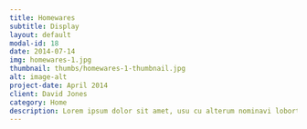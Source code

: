 ```yaml
---
title: Homewares
subtitle: Display
layout: default
modal-id: 18
date: 2014-07-14
img: homewares-1.jpg
thumbnail: thumbs/homewares-1-thumbnail.jpg
alt: image-alt
project-date: April 2014
client: David Jones
category: Home
description: Lorem ipsum dolor sit amet, usu cu alterum nominavi lobortis.
---
```


